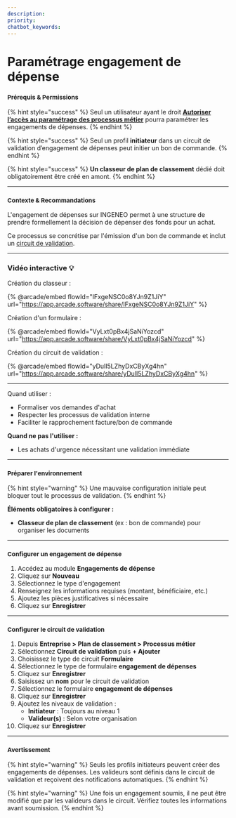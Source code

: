```yaml
---
description: 
priority: 
chatbot_keywords: 
---
```


# Paramétrage engagement de dépense

### <sup>**Prérequis & Permissions**</sup>

{% hint style="success" %}
Seul un utilisateur ayant le droit [**Autoriser l’accès au paramétrage des processus métier**](../../administration/detail-des-droits.md) pourra paramétrer les engagements de dépenses.
{% endhint %}

{% hint style="success" %}
Seul un profil **initiateur** dans un circuit de validation d’engagement de dépenses peut initier un bon de commande.
{% endhint %}

{% hint style="success" %}
**Un classeur de plan de classement** dédié doit obligatoirement être créé en amont.
{% endhint %}

***

### <sup>**Contexte & Recommandations**</sup>

L'engagement de dépenses sur INGENEO permet à une structure de prendre formellement la décision de dépenser des fonds pour un achat.

Ce processus se concrétise par l'émission d'un bon de commande et inclut un [circuit de validation](../workflow/circuit-de-validation.md).

***

### Vidéo interactive :bulb:

Création du classeur :

{% @arcade/embed flowId="IFxgeNSC0o8YJn9Z1JiY" url="https://app.arcade.software/share/IFxgeNSC0o8YJn9Z1JiY" %}

Création d'un formulaire :

{% @arcade/embed flowId="VyLxt0pBx4jSaNiYozcd" url="https://app.arcade.software/share/VyLxt0pBx4jSaNiYozcd" %}

Création du circuit de validation :

{% @arcade/embed flowId="yDulI5LZhyDxCByXg4hn" url="https://app.arcade.software/share/yDulI5LZhyDxCByXg4hn" %}

***

Quand utiliser :

* Formaliser vos demandes d'achat
* Respecter les processus de validation interne
* Faciliter le rapprochement facture/bon de commande

**Quand ne pas l'utiliser :**

* Les achats d'urgence nécessitant une validation immédiate

***

### <sup>**Préparer l'environnement**</sup>

{% hint style="warning" %}
Une mauvaise configuration initiale peut bloquer tout le processus de validation.
{% endhint %}

**Éléments obligatoires à configurer :**

* **Classeur de plan de classement** (ex : bon de commande) pour organiser les documents

***

### <sup>**Configurer un engagement de dépense**</sup>

1. Accédez au module **Engagements de dépense**
2. Cliquez sur **Nouveau**
3. Sélectionnez le type d'engagement
4. Renseignez les informations requises (montant, bénéficiaire, etc.)
5. Ajoutez les pièces justificatives si nécessaire
6. Cliquez sur **Enregistrer**

***

### <sup>**Configurer le circuit de validation**</sup>

1. Depuis **Entreprise > Plan de classement > Processus métier**
2. Sélectionnez **Circuit de validation** puis **+ Ajouter**
3. Choisissez le type de circuit **Formulaire**
4. Sélectionnez le type de formulaire **engagement de dépenses**
5. Cliquez sur **Enregistrer**
6. Saisissez un **nom** pour le circuit de validation
7. Sélectionnez le formulaire **engagement de dépenses**
8. Cliquez sur **Enregistrer**
9. Ajoutez les niveaux de validation :
   * **Initiateur** : Toujours au niveau 1
   * **Valideur(s)** : Selon votre organisation
10. Cliquez sur **Enregistrer**

***

### <sup>**Avertissement**</sup>

{% hint style="warning" %}
Seuls les profils initiateurs peuvent créer des engagements de dépenses. Les valideurs sont définis dans le circuit de validation et reçoivent des notifications automatiques.
{% endhint %}

{% hint style="warning" %}
Une fois un engagement soumis, il ne peut être modifié que par les valideurs dans le circuit. Vérifiez toutes les informations avant soumission.
{% endhint %}

